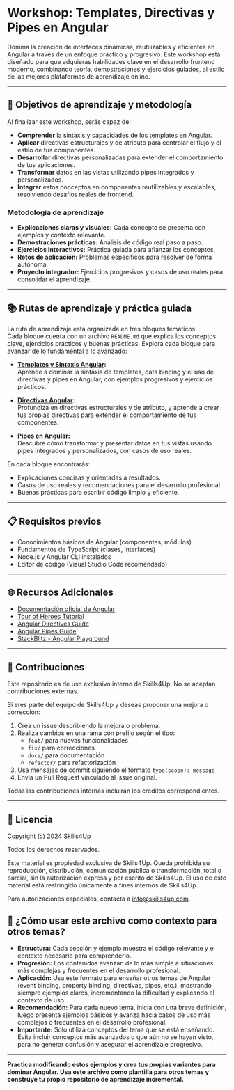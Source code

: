 # Workshop: Templates, Directivas y Pipes en Angular

Domina la creación de interfaces dinámicas, reutilizables y eficientes en Angular a través de un enfoque práctico y progresivo. Este workshop está diseñado para que adquieras habilidades clave en el desarrollo frontend moderno, combinando teoría, demostraciones y ejercicios guiados, al estilo de las mejores plataformas de aprendizaje online.

---

## 🎯 Objetivos de aprendizaje y metodología

Al finalizar este workshop, serás capaz de:

- **Comprender** la sintaxis y capacidades de los templates en Angular.
- **Aplicar** directivas estructurales y de atributo para controlar el flujo y el estilo de tus componentes.
- **Desarrollar** directivas personalizadas para extender el comportamiento de tus aplicaciones.
- **Transformar** datos en las vistas utilizando pipes integrados y personalizados.
- **Integrar** estos conceptos en componentes reutilizables y escalables, resolviendo desafíos reales de frontend.

### Metodología de aprendizaje

- **Explicaciones claras y visuales:** Cada concepto se presenta con ejemplos y contexto relevante.
- **Demostraciones prácticas:** Análisis de código real paso a paso.
- **Ejercicios interactivos:** Práctica guiada para afianzar los conceptos.
- **Retos de aplicación:** Problemas específicos para resolver de forma autónoma.
- **Proyecto integrador:** Ejercicios progresivos y casos de uso reales para consolidar el aprendizaje.

---

## 📚 Rutas de aprendizaje y práctica guiada

La ruta de aprendizaje está organizada en tres bloques temáticos.  
Cada bloque cuenta con un archivo `README.md` que explica los conceptos clave, ejercicios prácticos y buenas prácticas. Explora cada bloque para avanzar de lo fundamental a lo avanzado:

- **[Templates y Sintaxis Angular](1-templates/README.md):**  
  Aprende a dominar la sintaxis de templates, data binding y el uso de directivas y pipes en Angular, con ejemplos progresivos y ejercicios prácticos.

- **[Directivas Angular](2-directives/README.md):**  
  Profundiza en directivas estructurales y de atributo, y aprende a crear tus propias directivas para extender el comportamiento de tus componentes.

- **[Pipes en Angular](3-pipes/README.md):**  
  Descubre cómo transformar y presentar datos en tus vistas usando pipes integrados y personalizados, con casos de uso reales.

En cada bloque encontrarás:

- Explicaciones concisas y orientadas a resultados.
- Casos de uso reales y recomendaciones para el desarrollo profesional.
- Buenas prácticas para escribir código limpio y eficiente.

---

## 📋 Requisitos previos

- Conocimientos básicos de Angular (componentes, módulos)
- Fundamentos de TypeScript (clases, interfaces)
- Node.js y Angular CLI instalados
- Editor de código (Visual Studio Code recomendado)

---

## 🌐 Recursos Adicionales

- [Documentación oficial de Angular](https://angular.io/docs)
- [Tour of Heroes Tutorial](https://angular.io/tutorial)
- [Angular Directives Guide](https://angular.io/guide/attribute-directives)
- [Angular Pipes Guide](https://angular.io/guide/pipes)
- [StackBlitz - Angular Playground](https://stackblitz.com/)

---

## 🤝 Contribuciones

Este repositorio es de uso exclusivo interno de Skills4Up. No se aceptan contribuciones externas.

Si eres parte del equipo de Skills4Up y deseas proponer una mejora o corrección:

1. Crea un issue describiendo la mejora o problema.
2. Realiza cambios en una rama con prefijo según el tipo:
   - `feat/` para nuevas funcionalidades
   - `fix/` para correcciones
   - `docs/` para documentación
   - `refactor/` para refactorización
3. Usa mensajes de commit siguiendo el formato `type(scope): message`
4. Envía un Pull Request vinculado al issue original.

Todas las contribuciones internas incluirán los créditos correspondientes.

---

## 📜 Licencia

Copyright (c) 2024 Skills4Up

Todos los derechos reservados.

Este material es propiedad exclusiva de Skills4Up. Queda prohibida su reproducción, distribución, comunicación pública o transformación, total o parcial, sin la autorización expresa y por escrito de Skills4Up. El uso de este material está restringido únicamente a fines internos de Skills4Up.

Para autorizaciones especiales, contacta a [info@skills4up.com](mailto:info@skills4up.com).

## 🧩 ¿Cómo usar este archivo como contexto para otros temas?

- **Estructura:** Cada sección y ejemplo muestra el código relevante y el contexto necesario para comprenderlo.
- **Progresión:** Los contenidos avanzan de lo más simple a situaciones más complejas y frecuentes en el desarrollo profesional.
- **Aplicación:** Usa este formato para enseñar otros temas de Angular (event binding, property binding, directivas, pipes, etc.), mostrando siempre ejemplos claros, incrementando la dificultad y explicando el contexto de uso.
- **Recomendación:** Para cada nuevo tema, inicia con una breve definición, luego presenta ejemplos básicos y avanza hacia casos de uso más complejos o frecuentes en el desarrollo profesional.
- **Importante:** Solo utiliza conceptos del tema que se está enseñando. Evita incluir conceptos más avanzados o que aún no se hayan visto, para no generar confusión y asegurar el aprendizaje progresivo.

---

**Practica modificando estos ejemplos y crea tus propias variantes para dominar Angular. Usa este archivo como plantilla para otros temas y construye tu propio repositorio de aprendizaje incremental.**
